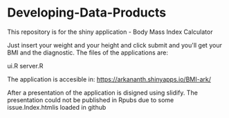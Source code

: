 Developing-Data-Products
========================

This repository is for the shiny application - Body Mass Index Calculator

Just insert your weight and your height and click submit and you'll get your BMI and the diagnostic. 
The files of the applications are:

ui.R
server.R


The application is accesible in: https://arkananth.shinyapps.io/BMI-ark/

After a presentation of the application is disigned using slidify. The presentation could not be published in Rpubs due to some issue.Index.htmlis loaded in github


